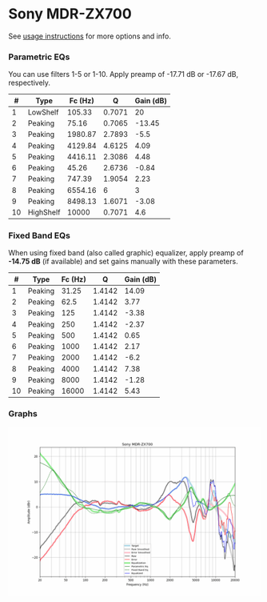 # Sony MDR-ZX700
See [usage instructions](https://github.com/jaakkopasanen/AutoEq#usage) for more options and info.

### Parametric EQs
You can use filters 1-5 or 1-10. Apply preamp of -17.71 dB or -17.67 dB, respectively.

|   # | Type      |   Fc (Hz) |      Q |   Gain (dB) |
|-----|-----------|-----------|--------|-------------|
|   1 | LowShelf  |    105.33 | 0.7071 |       20    |
|   2 | Peaking   |     75.16 | 0.7065 |      -13.45 |
|   3 | Peaking   |   1980.87 | 2.7893 |       -5.5  |
|   4 | Peaking   |   4129.84 | 4.6125 |        4.09 |
|   5 | Peaking   |   4416.11 | 2.3086 |        4.48 |
|   6 | Peaking   |     45.26 | 2.6736 |       -0.84 |
|   7 | Peaking   |    747.39 | 1.9054 |        2.23 |
|   8 | Peaking   |   6554.16 | 6      |        3    |
|   9 | Peaking   |   8498.13 | 1.6071 |       -3.08 |
|  10 | HighShelf |  10000    | 0.7071 |        4.6  |

### Fixed Band EQs
When using fixed band (also called graphic) equalizer, apply preamp of **-14.75 dB** (if available) and set gains manually with these parameters.

|   # | Type    |   Fc (Hz) |      Q |   Gain (dB) |
|-----|---------|-----------|--------|-------------|
|   1 | Peaking |     31.25 | 1.4142 |       14.09 |
|   2 | Peaking |     62.5  | 1.4142 |        3.77 |
|   3 | Peaking |    125    | 1.4142 |       -3.38 |
|   4 | Peaking |    250    | 1.4142 |       -2.37 |
|   5 | Peaking |    500    | 1.4142 |        0.65 |
|   6 | Peaking |   1000    | 1.4142 |        2.17 |
|   7 | Peaking |   2000    | 1.4142 |       -6.2  |
|   8 | Peaking |   4000    | 1.4142 |        7.38 |
|   9 | Peaking |   8000    | 1.4142 |       -1.28 |
|  10 | Peaking |  16000    | 1.4142 |        5.43 |

### Graphs
![](./Sony%20MDR-ZX700.png)
